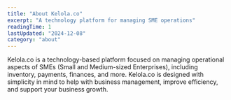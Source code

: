 ```yaml
---
title: "About Kelola.co"
excerpt: "A technology platform for managing SME operations"
readingTime: 1
lastUpdated: "2024-12-08"
category: "about"
---
```


Kelola.co is a technology-based platform focused on managing operational aspects of SMEs (Small and Medium-sized Enterprises), including inventory, payments, finances, and more. Kelola.co is designed with simplicity in mind to help with business management, improve efficiency, and support your business growth.